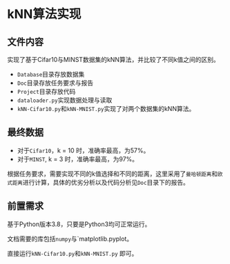 # kNN算法实现

## 文件内容

实现了基于Cifar10与MINST数据集的kNN算法，并比较了不同k值之间的区别。

- `Database`目录存放数据集
- `Doc`目录存放任务要求与报告
- `Project`目录存放代码
- `dataloader.py`实现数据处理与读取
- `kNN-Cifar10.py`和`kNN-MNIST.py`实现了对两个数据集的kNN算法。

## 最终数据

- 对于`Cifar10`，k = 10 时，准确率最高，为57%。
- 对于`MINST`, k = 3 时，准确率最高，为97%。

根据任务要求，需要实现不同的k值选择和不同的距离，这里采用了`曼哈顿距离`和`欧式距离`进行计算，具体的优劣分析以及代码分析见`Doc`目录下的报告。

## 前置需求

基于Python版本3.8，只要是Python3均可正常运行。

文档需要的库包括`numpy`与`matplotlib.pyplot。

直接运行`kNN-Cifar10.py`和`kNN-MNIST.py` 即可。